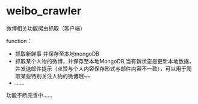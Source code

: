 # weibo_crawler
微博相关功能爬虫抓取（客户端）

function：
* 抓取新鲜事 并保存至本地mongoDB
* 抓取某个人物的微博，并保存至本地MongoDB,当有新状态是更新本地数据，并发送邮件提示（点赞与个人内容保存形式与邮件内容不一致），可以用于爬取某些特别关注人物的微博哦~~
* ......

功能不断完善中......

